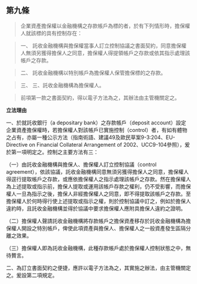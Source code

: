 ## 第九條  

> 企業資產擔保權以金融機構之存款帳戶為標的者，於有下列情形時，擔保權人就該標的具有控制存在：

>一、	託收金融機構與擔保權當事人訂立控制協議之書面契約，同意擔保權人無須另獲得擔保人之同意，擔保權人得提領帳戶之存款或依其指示處理該帳戶之存款。

>二、	託收金融機構以特別帳戶為擔保權人保管擔保標的之存款。

>三、	三、託收金融機構為擔保權人。

>前項第一款之書面契約，得以電子方法為之，其辦法由主管機關定之。

**立法理由**

一、於就託收銀行（a depositary bank）之存款帳戶（deposit account）設定企業資產擔保權時，若擔保權人對該帳戶已實施控制（control）者，有如有體物之占有，亦屬一種公示方法（指南術語、建議49及歐民草案9-3:204、EU-Directive on Financial Collateral Arrangement of  2002、UCC9-104參照），爰於第一項明定之。控制之主要方法有三：

（一）由託收金融機構與擔保人、擔保權人訂立控制協議（control agreement），依該協議，託收金融機構同意無須另獲得擔保人之同意，擔保權人得逕行提取帳戶之存款，或應依擔保權人之指示處理該帳戶之存款。然在擔保權人為上述提取或指示前，擔保人提取或運用該帳戶存款之權利，仍不受影響，而擔保權人一旦為指示之後，擔保人非經擔保權人之同意，即不得提取該帳戶之存款。至擔保權人於何時得行使上述提取或指示之權，則於控制協議中訂之，例如於擔保人違約時，且託收金融機構並得於協議中要求擔保權人應附具擔保人違約之證明。

（二）擔保權人聲請託收金融機構將存款帳戶之擔保資產移存於託收金融機構為擔保權人開設之特別帳戶，俾使此項資產與擔保人、擔保權人之一般資產發生區隔分離之效果。

（三）擔保權人即為託收金融機構，此種存款帳戶處於擔保權人控制狀態之中，無待贅言。

二、為訂立書面契約之便捷，應許以電子方法為之，其實施之辦法，由主管機關定之。爰設第二項規定。
